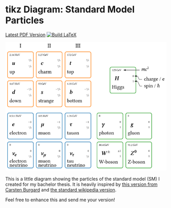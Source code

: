 tikz Diagram: Standard Model Particles
===
[Latest PDF Version](https://github.com/The-Ludwig/tikz-SM-particles/releases/latest/download/sm-particles.pdf)
[![Build LaTeX](https://github.com/The-Ludwig/tikz-SM-particles/actions/workflows/build.yml/badge.svg)](https://github.com/The-Ludwig/tikz-SM-particles/actions/workflows/build.yml)

![The diagram](particles.svg)

This is a little diagram showing the particles of the standard model (SM) I created for my bachelor thesis. 
It is heavily inspired by [this version from Carsten Burgard](https://texample.net/tikz/examples/model-physics) and [the standard wikipedia version](https://commons.wikimedia.org/wiki/File:Standard_Model_of_Elementary_Particles.svg).

Feel free to enhance this and send me your version! 
